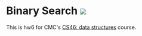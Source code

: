 # Binary Search ![](https://api.travis-ci.com/rayegleekel/binary_search.svg?branch=master)

This is hw6 for CMC's [CS46: data structures](https://github.com/mikeizbicki/cmc-csci046) course.
